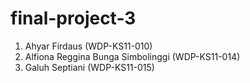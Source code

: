 # final-project-3

1. Ahyar Firdaus (WDP-KS11-010)
2. Alfiona Reggina Bunga Simbolinggi (WDP-KS11-014)
3. Galuh Septiani (WDP-KS11-015)

